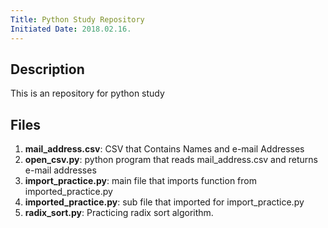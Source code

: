 ```yaml
---
Title: Python Study Repository
Initiated Date: 2018.02.16.
---
```


## Description
This is an repository for python study

## Files
1. __mail_address.csv__: CSV that Contains Names and e-mail Addresses
1. __open_csv.py__: python program that reads mail_address.csv and returns e-mail addresses
1. __import_practice.py__: main file that imports function from imported_practice.py
1. __imported_practice.py__: sub file that imported for import_practice.py
1. __radix_sort.py__: Practicing radix sort algorithm.